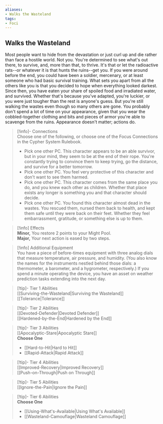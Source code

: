 ```yaml
---
aliases:
- Walks the Wasteland
tags:
- Foci
---
```


  
## Walks the Wasteland  
Most people want to hide from the devastation or just curl up and die rather than face a hostile world. Not you. You're determined to see what's out there, to survive, and, more than that, to thrive. It's that or let the radioactive rats--or whatever it is that hunts the ruins--get you. If you were around before the end, you could have been a soldier, mercenary, or at least someone who had basic survival training. What sets you apart from all the others like you is that you decided to hope when everything looked darkest. Since then, you have eaten your share of spoiled food and irradiated water, and survived. Whether that's because you've adapted, you're luckier, or you were just tougher than the rest is anyone's guess. But you're still walking the wastes even though so many others are gone. You probably don't spend a lot of time on your appearance, given that you wear the cobbled-together clothing and bits and pieces of armor you're able to scavenge from the ruins. Appearance doesn't matter; actions do.  

>[!info]- Connections  
>Choose one of the following, or choose one of the Focus Connections in the Cypher System Rulebook.  
>- Pick one other PC. This character appears to be an able survivor, but in your mind, they seem to be at the end of their rope. You're constantly trying to convince them to keep trying, go the distance, and survive for a better tomorrow.  
>- Pick one other PC. You feel very protective of this character and don't want to see them harmed.  
>- Pick one other PC. This character comes from the same place you do, and you knew each other as children. Whether that place exists any longer is something you and that character should decide.  
>- Pick one other PC. You found this character almost dead in the wastes. You rescued them, nursed them back to health, and kept them safe until they were back on their feet. Whether they feel embarrassment, gratitude, or something else is up to them.  

>[!info] Effects  
>**Minor,** You restore 2 points to your Might Pool.  
>**Major,** Your next action is eased by two steps.  

>[!info] Additional Equipment  
>You have a piece of before-times equipment with three analog dials that measure temperature, air pressure, and humidity. (You also know the names for the instruments nestled behind those dials: a thermometer, a barometer, and a hygrometer, respectively.) If you spend a minute operating the device, you have an asset on weather prediction tasks extending into the next day.  


>[!tip]- Tier 1 Abilities  
> [[Surviving-the-Wasteland|Surviving the Wasteland]]  
> [[Tolerance|Tolerance]]  


>[!tip]- Tier 2 Abilities  
> [[Devoted-Defender|Devoted Defender]]  
> [[Hardened-by-the-End|Hardened by the End]]  


>[!tip]- Tier 3 Abilities  
> [[Apocalyptic-Stare|Apocalyptic Stare]]  
> **Choose One**  
>- [[Hard-to-Hit|Hard to Hit]]  
>- [[Rapid-Attack|Rapid Attack]]  


>[!tip]- Tier 4 Abilities  
> [[Improved-Recovery|Improved Recovery]]  
> [[Push-on-Through|Push on Through]]  


>[!tip]- Tier 5 Abilities  
> [[Ignore-the-Pain|Ignore the Pain]]  


>[!tip]- Tier 6 Abilities  
> **Choose One**  
>- [[Using-What's-Available|Using What's Available]]  
>- [[Wasteland-Camouflage|Wasteland Camouflage]]